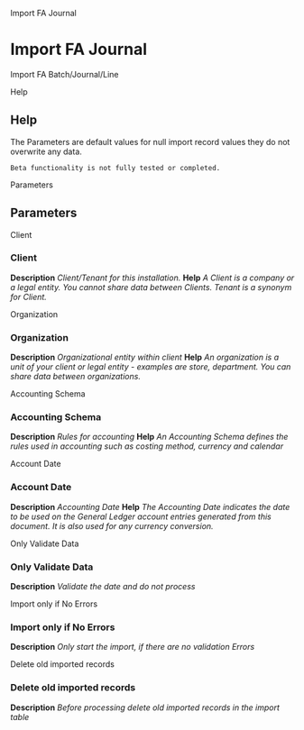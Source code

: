 
Import FA Journal
# Import FA Journal


Import FA Batch/Journal/Line

Help
## Help

The Parameters are default values for null import record values they do not overwrite any data.

```
Beta functionality is not fully tested or completed.
```
Parameters
## Parameters


Client
### Client

**Description**
 *Client/Tenant for this installation.*
**Help**
 *A Client is a company or a legal entity. You cannot share data between Clients. Tenant is a synonym for Client.*

Organization
### Organization

**Description**
 *Organizational entity within client*
**Help**
 *An organization is a unit of your client or legal entity - examples are store, department. You can share data between organizations.*

Accounting Schema
### Accounting Schema

**Description**
 *Rules for accounting*
**Help**
 *An Accounting Schema defines the rules used in accounting such as costing method, currency and calendar*

Account Date
### Account Date

**Description**
 *Accounting Date*
**Help**
 *The Accounting Date indicates the date to be used on the General Ledger account entries generated from this document. It is also used for any currency conversion.*

Only Validate Data
### Only Validate Data

**Description**
 *Validate the date and do not process*

Import only if No Errors
### Import only if No Errors

**Description**
 *Only start the import, if there are no validation Errors*

Delete old imported records
### Delete old imported records

**Description**
 *Before processing delete old imported records in the import table*
